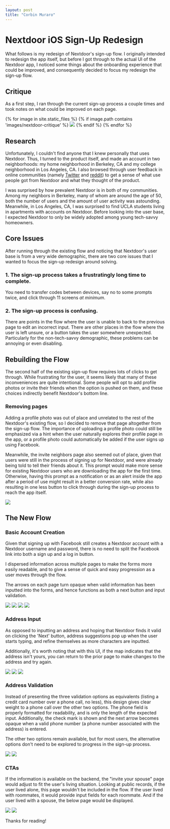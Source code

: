 ```yaml
---
layout: post
title: "Corbin Muraro"
---
```


# Nextdoor iOS Sign-Up Redesign

What follows is my redesign of Nextdoor's sign-up flow. I originally intended to redesign the app itself, but before I got through to the actual UI of the Nextdoor app, I noticed some things about the onboarding experience that could be improved, and consequently decided to focus my redesign the sign-up flow.

## Critique

As a first step, I ran through the current sign-up process a couple times and took notes on what could be improved on each page.

<div class="critique">
	{% for image in site.static_files %}
	{% if image.path contains 'images/nextdoor-critique' %}
	    <img src="{{site.baseurl}}{{image.path}}" class="magnify">
	{% endif %}
	{% endfor %}	
</div>


## Research

Unfortunately, I couldn't find anyone that I knew personally that uses Nextdoor. Thus, I turned to the product itself, and made an account in two neighborhoods: my home neighborhood in Berkeley, CA and my college neighborhood in Los Angeles, CA. I also browsed through user feedback in online communities (namely [Twitter](https://twitter.com/search?f=tweets&q=nextdoor%20app&src=typd) and [r](https://www.reddit.com/r/sanfrancisco/comments/3tcpor/things_found_on_nextdoorcom/)[e](https://www.reddit.com/r/pittsburgh/comments/1zj4cy/nextdoorcom_is_in_pitttsburgh_and_wants_to_help/)[d](https://www.reddit.com/r/SanJose/comments/3jcuiz/nextdoor_when_a_neighborhood_website_turns/)[dit](https://www.reddit.com/r/mildlyinfuriating/comments/58abth/someone_on_nextdoor_was_asking_how_to_exterminate/)) to get a sense of what use people got from Nextdoor and what they thought of the product.

I was surprised by how prevalent Nextdoor is in both of my communities. Among my neighbors in Berkeley, many of whom are around the age of 50, both the number of users and the amount of user activity was astounding. Meanwhile, in Los Angeles, CA, I was surprised to find UCLA students living in apartments with accounts on Nextdoor. Before looking into the user base, I expected Nextdoor to only be widely adopted among young tech-savvy homeowners.

## Core Issues

After running through the existing flow and noticing that Nextdoor's user base is from a very wide demographic, there are two core issues that I wanted to focus the sign-up redesign around solving.

### 1. The sign-up process takes a frustratingly long time to complete. 
You need to transfer codes between devices, say no to some prompts twice, and click through 11 screens *at minimum*.

### 2. The sign-up process is confusing. 
There are points in the flow where the user is unable to back to the previous page to edit an incorrect input. There are other places in the flow where the user is left unsure, or a button takes the user somewhere unexpected. Particularly for the non-tech-savvy demographic, these problems can be annoying or even disabling.

## Rebuilding the Flow

The second half of the existing sign-up flow requires lots of clicks to get through. While frustrating for the user, it seems likely that many of these inconveniences are quite intentional. Some people will opt to add profile photos or invite their friends when the option is pushed on them, and these choices indirectly benefit Nextdoor's bottom line.

### Removing pages

Adding a profile photo was out of place and unrelated to the rest of the Nextdoor's existing flow, so I decided to remove that page altogether from the sign-up flow. The importance of uploading a profile photo could still be emphasized via a hint when the user naturally explores their profile page in the app, or a profile photo could automatically be added if the user signs up using Facebook.

Meanwhile, the invite neighbors page also seemed out of place, given that users were still in the process of signing up for Nextdoor, and were already being told to tell their friends about it. This prompt would make more sense for existing Nextdoor users who are downloading the app for the first time. Otherwise, having this prompt as a notification or as an alert inside the app after a period of use might result in a better conversion rate, while also resulting in one less button to click through during the sign-up process to reach the app itself.

<div class="critique">
	<img src="{{site.baseurl}}images/nextdoor-sketches/sketch-combined.jpg" class="magnify">
</div>

## The New Flow


### Basic Account Creation

Given that signing up with Facebook still creates a Nextdoor account with a Nextdoor username and password, there is no need to split the Facebook link into both a sign up and a log in button. 

I dispersed information across multiple pages to make the forms more easily readable, and to give a sense of quick and easy progression as a user moves through the flow.

The arrows on each page turn opaque when valid information has been inputted into the forms, and hence functions as both a next button and input validation.

<div class="mocks">
    <img src="{{site.baseurl}}images/nextdoor-mocks/1-Landing.png">
    <img src="{{site.baseurl}}images/nextdoor-mocks/2-LogIn.png">
    <img src="{{site.baseurl}}images/nextdoor-mocks/3-SignUp.png">
    <img src="{{site.baseurl}}images/nextdoor-mocks/4-Name.png">
</div>

### Address Input

As opposed to inputting an address and hoping that Nextdoor finds it valid on clicking the 'Next' button, address suggestions pop up when the user starts typing, and refine themselves as more characters are inputted.

Additionally, it's worth noting that with this UI, if the map indicates that the address isn't yours, you can return to the prior page to make changes to the address and try again.

<div class="mocks">
    <img src="{{site.baseurl}}images/nextdoor-mocks/5-Address.png">
    <img src="{{site.baseurl}}images/nextdoor-mocks/6-AddressResults.png">
    <img src="{{site.baseurl}}images/nextdoor-mocks/7-AddressMap.png">
</div>

### Address Validation

Instead of presenting the three validation options as equivalents (listing a credit card number over a phone call, no less), this design gives clear weight to a phone call over the other two options. The phone field is properly formatted for readability, and is only the length of the expected input. Additionally, the check mark is shown and the next arrow becomes opaque when a valid phone number (a phone number associated with the address) is entered.

The other two options remain available, but for most users, the alternative options don't need to be explored to progress in the sign-up process.

<div class="mocks">
    <img src="{{site.baseurl}}images/nextdoor-mocks/8-Validation.png">
    <img src="{{site.baseurl}}images/nextdoor-mocks/9-Validation2.png">
</div>

### CTAs

If the information is available on the backend, the "invite your spouse" page would adjust to fit the user's living situation. Looking at public records, if the user lived alone, this page wouldn't be included in the flow. If the user lived with roommates, it would provide input fields for each roommate. And if the user lived with a spouse, the below page would be displayed.

<div class="mocks">
    <img src="{{site.baseurl}}images/nextdoor-mocks/91-InviteOthers.png">
    <img src="{{site.baseurl}}images/nextdoor-mocks/92-Notifications.png">
</div>

Thanks for reading! 

<!-- <video width="100%" height="600" muted="">
	<source src="https://dl.dropboxusercontent.com/s/m32tq99odaqus9u/1-Landing.mov?dl=0" type="video/mp4">
	Your browser doesn't support embedded videos. 
</video>
 -->